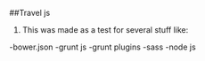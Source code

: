 ##Travel js

1. This was made as a test for several stuff like:

-bower.json
-grunt js
-grunt plugins
-sass
-node js

